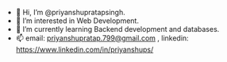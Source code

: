 - 👋 Hi, I’m @priyanshupratapsingh. 
- 👀 I’m interested in Web Development.
- 🌱 I’m currently learning Backend development and databases.
- 📫 email: priyanshupratap.799@gmail.com , linkedin: https://www.linkedin.com/in/priyanshups/

<!---
priyanshupratapsingh/priyanshupratapsingh is a ✨ special ✨ repository because its `README.md` (this file) appears on your GitHub profile.
You can click the Preview link to take a look at your changes.
--->
